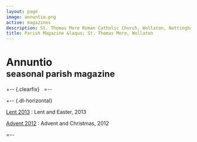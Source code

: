 ```yaml
---
layout: page
image: annuntio.png
active: magazines
description: St. Thomas More Roman Catholic Church, Wollaton, Nottingham
title: Parish Magazine &laquo; St. Thomas More, Wollaton
---
```


# Annuntio<br /><small>seasonal parish magazine</small>

+-- {.clearfix}
&nbsp;
=--

+-- {.dl-horizontal}

[Lent 2013](http://www.theassumption.co.uk/docs/AnnuntioLent2013.pdf)
: Lent and Easter, 2013

[Advent 2012](http://www.theassumption.co.uk/docs/AnnuntioAdvent2012.pdf)
: Advent and Christmas, 2012

=--
